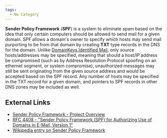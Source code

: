 ```yaml
---
tags:
  - No Category
---
```

**Sender Policy Framework** (**SPF**) is a system to eliminate spam based on
the idea that only certain computers should be allowed to send mail for a given
domain. SPF allows a domain's owner to specify which hosts may send mail
purporting to be from that domain by creating **TXT** type records in the DNS
for the domain. Unlike [DomainKeys Identified Mail](domainkeys_identified_mail.md),
only source hosts/addresses may be specified, meaning that should a host/IP
address be compromised (such as by Address Resolution Protocol spoofing on an
ethernet segment, or system compromise), unauthorized messages may still be
sent originating from the given source address and would be accepted based on
the SPF record. Any number of hosts may be specified in the TXT record for a
given domain, and pointers to SPF records in other DNS zones may be included as
well.

## External Links

* [Sender Policy Framework - Project Overview](http://www.open-spf.org/)
* [RFC 4408 - "Sender Policy Framework (SPF) for Authorizing Use of Domains in E-Mail, Version 1"](http://www.ietf.org/rfc/rfc4408.txt)
* [Wikipedia entry on Sender Policy Framework](http://en.wikipedia.org/wiki/Sender_Policy_Framework)
